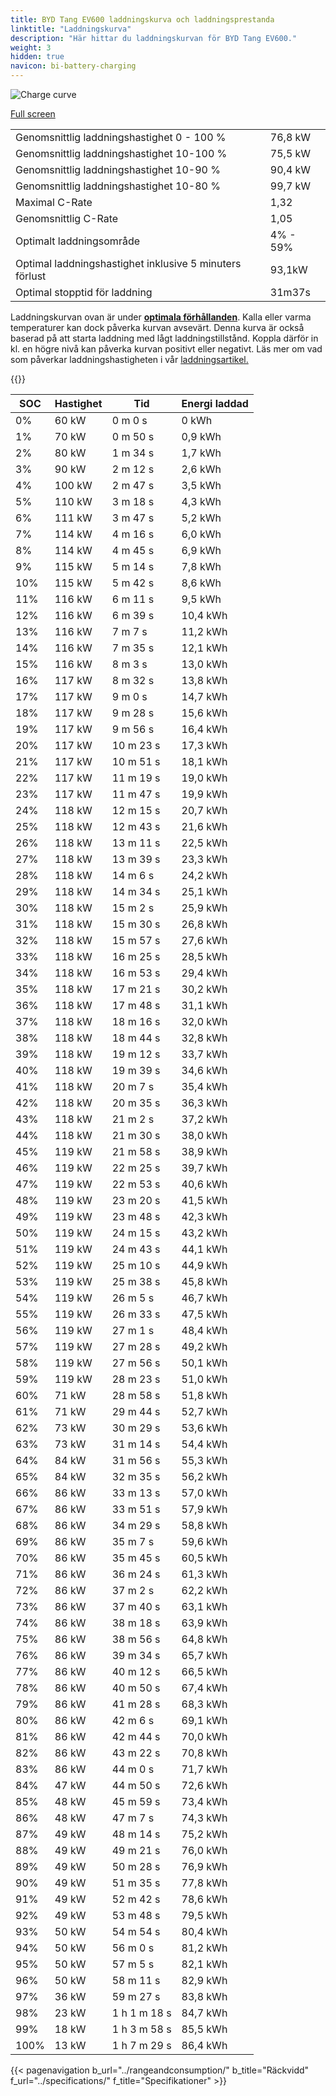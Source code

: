 ```yaml
---
title: BYD Tang EV600 laddningskurva och laddningsprestanda
linktitle: "Laddningskurva"
description: "Här hittar du laddningskurvan för BYD Tang EV600."
weight: 3
hidden: true
navicon: bi-battery-charging
---
```

<!-- markdownlint-disable MD033 -->
<img src="/images/models/byd/tang/tang_ev600/chargingcurve.svg" alt="Charge curve" class="img-fluid">

[Full screen](/images/models/byd/tang/tang_ev600/chargingcurve.svg)


<table class="table table-striped border">
<tbody>
<tr>
<td>Genomsnittlig laddningshastighet 0 - 100 %</td><td>76,8 kW</td>
</tr>
<tr>
<td>Genomsnittlig laddningshastighet 10-100 %</td><td>75,5 kW</td>
</tr>
<tr>
<td>Genomsnittlig laddningshastighet 10-90 %</td><td>90,4 kW</td>
</tr>
<tr>
<td>Genomsnittlig laddningshastighet 10-80 %</td><td>99,7 kW</td>
</tr>
<tr>
<td>Maximal C-Rate</td><td>1,32</td>
</tr>
<tr>
<td>Genomsnittlig C-Rate</td><td>1,05</td>
</tr>
<tr>
<td>Optimalt laddningsområde</td><td>4% - 59%</td>
</tr>
<tr>
<td>Optimal laddningshastighet inklusive 5 minuters förlust</td><td>93,1kW</td>
</tr>
<tr>
<td>Optimal stopptid för laddning</td><td>31m37s</td>
</tr>
</tbody>
</table>


Laddningskurvan ovan är under **[optimala förhållanden](../../../../../technology/battery/charging/#temperatur)**. Kalla eller varma temperaturer kan dock påverka kurvan avsevärt. Denna kurva är också baserad på att starta laddning med lågt laddningstillstånd. Koppla därför in kl. en högre nivå kan påverka kurvan positivt eller negativt. Läs mer om vad som påverkar laddningshastigheten i vår [laddningsartikel.](../../../../../technology/battery/charging/)


{{<evkxdisplayaddarticle />}}
<table class="table table-striped border">
<thead>
<tr><th>SOC</th><th>Hastighet</th><th>Tid</th><th>Energi laddad</th></tr>
</thead>
<tbody>
<tr>
<td>0%</td><td>60 kW</td><td> 0 m 0 s </td><td>0 kWh </td>
</tr>
<tr>
<td>1%</td><td>70 kW</td><td> 0 m 50 s </td><td>0,9 kWh </td>
</tr>
<tr>
<td>2%</td><td>80 kW</td><td> 1 m 34 s </td><td>1,7 kWh </td>
</tr>
<tr>
<td>3%</td><td>90 kW</td><td> 2 m 12 s </td><td>2,6 kWh </td>
</tr>
<tr>
<td>4%</td><td>100 kW</td><td> 2 m 47 s </td><td>3,5 kWh </td>
</tr>
<tr>
<td>5%</td><td>110 kW</td><td> 3 m 18 s </td><td>4,3 kWh </td>
</tr>
<tr>
<td>6%</td><td>111 kW</td><td> 3 m 47 s </td><td>5,2 kWh </td>
</tr>
<tr>
<td>7%</td><td>114 kW</td><td> 4 m 16 s </td><td>6,0 kWh </td>
</tr>
<tr>
<td>8%</td><td>114 kW</td><td> 4 m 45 s </td><td>6,9 kWh </td>
</tr>
<tr>
<td>9%</td><td>115 kW</td><td> 5 m 14 s </td><td>7,8 kWh </td>
</tr>
<tr>
<td>10%</td><td>115 kW</td><td> 5 m 42 s </td><td>8,6 kWh </td>
</tr>
<tr>
<td>11%</td><td>116 kW</td><td> 6 m 11 s </td><td>9,5 kWh </td>
</tr>
<tr>
<td>12%</td><td>116 kW</td><td> 6 m 39 s </td><td>10,4 kWh </td>
</tr>
<tr>
<td>13%</td><td>116 kW</td><td> 7 m 7 s </td><td>11,2 kWh </td>
</tr>
<tr>
<td>14%</td><td>116 kW</td><td> 7 m 35 s </td><td>12,1 kWh </td>
</tr>
<tr>
<td>15%</td><td>116 kW</td><td> 8 m 3 s </td><td>13,0 kWh </td>
</tr>
<tr>
<td>16%</td><td>117 kW</td><td> 8 m 32 s </td><td>13,8 kWh </td>
</tr>
<tr>
<td>17%</td><td>117 kW</td><td> 9 m 0 s </td><td>14,7 kWh </td>
</tr>
<tr>
<td>18%</td><td>117 kW</td><td> 9 m 28 s </td><td>15,6 kWh </td>
</tr>
<tr>
<td>19%</td><td>117 kW</td><td> 9 m 56 s </td><td>16,4 kWh </td>
</tr>
<tr>
<td>20%</td><td>117 kW</td><td> 10 m 23 s </td><td>17,3 kWh </td>
</tr>
<tr>
<td>21%</td><td>117 kW</td><td> 10 m 51 s </td><td>18,1 kWh </td>
</tr>
<tr>
<td>22%</td><td>117 kW</td><td> 11 m 19 s </td><td>19,0 kWh </td>
</tr>
<tr>
<td>23%</td><td>117 kW</td><td> 11 m 47 s </td><td>19,9 kWh </td>
</tr>
<tr>
<td>24%</td><td>118 kW</td><td> 12 m 15 s </td><td>20,7 kWh </td>
</tr>
<tr>
<td>25%</td><td>118 kW</td><td> 12 m 43 s </td><td>21,6 kWh </td>
</tr>
<tr>
<td>26%</td><td>118 kW</td><td> 13 m 11 s </td><td>22,5 kWh </td>
</tr>
<tr>
<td>27%</td><td>118 kW</td><td> 13 m 39 s </td><td>23,3 kWh </td>
</tr>
<tr>
<td>28%</td><td>118 kW</td><td> 14 m 6 s </td><td>24,2 kWh </td>
</tr>
<tr>
<td>29%</td><td>118 kW</td><td> 14 m 34 s </td><td>25,1 kWh </td>
</tr>
<tr>
<td>30%</td><td>118 kW</td><td> 15 m 2 s </td><td>25,9 kWh </td>
</tr>
<tr>
<td>31%</td><td>118 kW</td><td> 15 m 30 s </td><td>26,8 kWh </td>
</tr>
<tr>
<td>32%</td><td>118 kW</td><td> 15 m 57 s </td><td>27,6 kWh </td>
</tr>
<tr>
<td>33%</td><td>118 kW</td><td> 16 m 25 s </td><td>28,5 kWh </td>
</tr>
<tr>
<td>34%</td><td>118 kW</td><td> 16 m 53 s </td><td>29,4 kWh </td>
</tr>
<tr>
<td>35%</td><td>118 kW</td><td> 17 m 21 s </td><td>30,2 kWh </td>
</tr>
<tr>
<td>36%</td><td>118 kW</td><td> 17 m 48 s </td><td>31,1 kWh </td>
</tr>
<tr>
<td>37%</td><td>118 kW</td><td> 18 m 16 s </td><td>32,0 kWh </td>
</tr>
<tr>
<td>38%</td><td>118 kW</td><td> 18 m 44 s </td><td>32,8 kWh </td>
</tr>
<tr>
<td>39%</td><td>118 kW</td><td> 19 m 12 s </td><td>33,7 kWh </td>
</tr>
<tr>
<td>40%</td><td>118 kW</td><td> 19 m 39 s </td><td>34,6 kWh </td>
</tr>
<tr>
<td>41%</td><td>118 kW</td><td> 20 m 7 s </td><td>35,4 kWh </td>
</tr>
<tr>
<td>42%</td><td>118 kW</td><td> 20 m 35 s </td><td>36,3 kWh </td>
</tr>
<tr>
<td>43%</td><td>118 kW</td><td> 21 m 2 s </td><td>37,2 kWh </td>
</tr>
<tr>
<td>44%</td><td>118 kW</td><td> 21 m 30 s </td><td>38,0 kWh </td>
</tr>
<tr>
<td>45%</td><td>119 kW</td><td> 21 m 58 s </td><td>38,9 kWh </td>
</tr>
<tr>
<td>46%</td><td>119 kW</td><td> 22 m 25 s </td><td>39,7 kWh </td>
</tr>
<tr>
<td>47%</td><td>119 kW</td><td> 22 m 53 s </td><td>40,6 kWh </td>
</tr>
<tr>
<td>48%</td><td>119 kW</td><td> 23 m 20 s </td><td>41,5 kWh </td>
</tr>
<tr>
<td>49%</td><td>119 kW</td><td> 23 m 48 s </td><td>42,3 kWh </td>
</tr>
<tr>
<td>50%</td><td>119 kW</td><td> 24 m 15 s </td><td>43,2 kWh </td>
</tr>
<tr>
<td>51%</td><td>119 kW</td><td> 24 m 43 s </td><td>44,1 kWh </td>
</tr>
<tr>
<td>52%</td><td>119 kW</td><td> 25 m 10 s </td><td>44,9 kWh </td>
</tr>
<tr>
<td>53%</td><td>119 kW</td><td> 25 m 38 s </td><td>45,8 kWh </td>
</tr>
<tr>
<td>54%</td><td>119 kW</td><td> 26 m 5 s </td><td>46,7 kWh </td>
</tr>
<tr>
<td>55%</td><td>119 kW</td><td> 26 m 33 s </td><td>47,5 kWh </td>
</tr>
<tr>
<td>56%</td><td>119 kW</td><td> 27 m 1 s </td><td>48,4 kWh </td>
</tr>
<tr>
<td>57%</td><td>119 kW</td><td> 27 m 28 s </td><td>49,2 kWh </td>
</tr>
<tr>
<td>58%</td><td>119 kW</td><td> 27 m 56 s </td><td>50,1 kWh </td>
</tr>
<tr>
<td>59%</td><td>119 kW</td><td> 28 m 23 s </td><td>51,0 kWh </td>
</tr>
<tr>
<td>60%</td><td>71 kW</td><td> 28 m 58 s </td><td>51,8 kWh </td>
</tr>
<tr>
<td>61%</td><td>71 kW</td><td> 29 m 44 s </td><td>52,7 kWh </td>
</tr>
<tr>
<td>62%</td><td>73 kW</td><td> 30 m 29 s </td><td>53,6 kWh </td>
</tr>
<tr>
<td>63%</td><td>73 kW</td><td> 31 m 14 s </td><td>54,4 kWh </td>
</tr>
<tr>
<td>64%</td><td>84 kW</td><td> 31 m 56 s </td><td>55,3 kWh </td>
</tr>
<tr>
<td>65%</td><td>84 kW</td><td> 32 m 35 s </td><td>56,2 kWh </td>
</tr>
<tr>
<td>66%</td><td>86 kW</td><td> 33 m 13 s </td><td>57,0 kWh </td>
</tr>
<tr>
<td>67%</td><td>86 kW</td><td> 33 m 51 s </td><td>57,9 kWh </td>
</tr>
<tr>
<td>68%</td><td>86 kW</td><td> 34 m 29 s </td><td>58,8 kWh </td>
</tr>
<tr>
<td>69%</td><td>86 kW</td><td> 35 m 7 s </td><td>59,6 kWh </td>
</tr>
<tr>
<td>70%</td><td>86 kW</td><td> 35 m 45 s </td><td>60,5 kWh </td>
</tr>
<tr>
<td>71%</td><td>86 kW</td><td> 36 m 24 s </td><td>61,3 kWh </td>
</tr>
<tr>
<td>72%</td><td>86 kW</td><td> 37 m 2 s </td><td>62,2 kWh </td>
</tr>
<tr>
<td>73%</td><td>86 kW</td><td> 37 m 40 s </td><td>63,1 kWh </td>
</tr>
<tr>
<td>74%</td><td>86 kW</td><td> 38 m 18 s </td><td>63,9 kWh </td>
</tr>
<tr>
<td>75%</td><td>86 kW</td><td> 38 m 56 s </td><td>64,8 kWh </td>
</tr>
<tr>
<td>76%</td><td>86 kW</td><td> 39 m 34 s </td><td>65,7 kWh </td>
</tr>
<tr>
<td>77%</td><td>86 kW</td><td> 40 m 12 s </td><td>66,5 kWh </td>
</tr>
<tr>
<td>78%</td><td>86 kW</td><td> 40 m 50 s </td><td>67,4 kWh </td>
</tr>
<tr>
<td>79%</td><td>86 kW</td><td> 41 m 28 s </td><td>68,3 kWh </td>
</tr>
<tr>
<td>80%</td><td>86 kW</td><td> 42 m 6 s </td><td>69,1 kWh </td>
</tr>
<tr>
<td>81%</td><td>86 kW</td><td> 42 m 44 s </td><td>70,0 kWh </td>
</tr>
<tr>
<td>82%</td><td>86 kW</td><td> 43 m 22 s </td><td>70,8 kWh </td>
</tr>
<tr>
<td>83%</td><td>86 kW</td><td> 44 m 0 s </td><td>71,7 kWh </td>
</tr>
<tr>
<td>84%</td><td>47 kW</td><td> 44 m 50 s </td><td>72,6 kWh </td>
</tr>
<tr>
<td>85%</td><td>48 kW</td><td> 45 m 59 s </td><td>73,4 kWh </td>
</tr>
<tr>
<td>86%</td><td>48 kW</td><td> 47 m 7 s </td><td>74,3 kWh </td>
</tr>
<tr>
<td>87%</td><td>49 kW</td><td> 48 m 14 s </td><td>75,2 kWh </td>
</tr>
<tr>
<td>88%</td><td>49 kW</td><td> 49 m 21 s </td><td>76,0 kWh </td>
</tr>
<tr>
<td>89%</td><td>49 kW</td><td> 50 m 28 s </td><td>76,9 kWh </td>
</tr>
<tr>
<td>90%</td><td>49 kW</td><td> 51 m 35 s </td><td>77,8 kWh </td>
</tr>
<tr>
<td>91%</td><td>49 kW</td><td> 52 m 42 s </td><td>78,6 kWh </td>
</tr>
<tr>
<td>92%</td><td>49 kW</td><td> 53 m 48 s </td><td>79,5 kWh </td>
</tr>
<tr>
<td>93%</td><td>50 kW</td><td> 54 m 54 s </td><td>80,4 kWh </td>
</tr>
<tr>
<td>94%</td><td>50 kW</td><td> 56 m 0 s </td><td>81,2 kWh </td>
</tr>
<tr>
<td>95%</td><td>50 kW</td><td> 57 m 5 s </td><td>82,1 kWh </td>
</tr>
<tr>
<td>96%</td><td>50 kW</td><td> 58 m 11 s </td><td>82,9 kWh </td>
</tr>
<tr>
<td>97%</td><td>36 kW</td><td> 59 m 27 s </td><td>83,8 kWh </td>
</tr>
<tr>
<td>98%</td><td>23 kW</td><td>1 h 1 m 18 s </td><td>84,7 kWh </td>
</tr>
<tr>
<td>99%</td><td>18 kW</td><td>1 h 3 m 58 s </td><td>85,5 kWh </td>
</tr>
<tr>
<td>100%</td><td>13 kW</td><td>1 h 7 m 29 s </td><td>86,4 kWh </td>
</tr>
</tbody>
</table>


{{< pagenavigation b_url="../rangeandconsumption/" b_title="Räckvidd" f_url="../specifications/" f_title="Specifikationer" >}}
